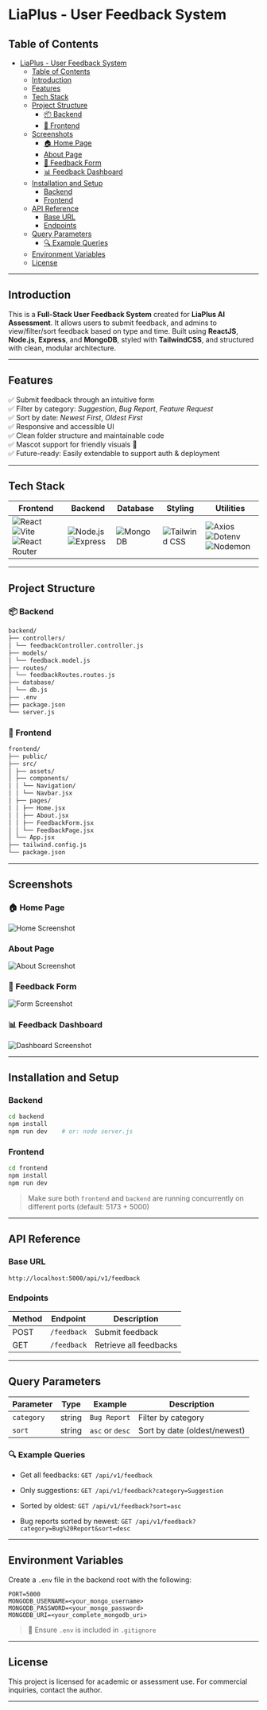 # LiaPlus - User Feedback System

## Table of Contents

- [LiaPlus - User Feedback System](#liaplus---user-feedback-system)
  - [Table of Contents](#table-of-contents)
  - [Introduction](#introduction)
  - [Features](#features)
  - [Tech Stack](#tech-stack)
  - [Project Structure](#project-structure)
    - [📦 Backend](#-backend)
    - [🎨 Frontend](#-frontend)
  - [Screenshots](#screenshots)
    - [🏠 Home Page](#-home-page)
    - [About Page](#about-page)
    - [📝 Feedback Form](#-feedback-form)
    - [📊 Feedback Dashboard](#-feedback-dashboard)
  - [Installation and Setup](#installation-and-setup)
    - [Backend](#backend)
    - [Frontend](#frontend)
  - [API Reference](#api-reference)
    - [Base URL](#base-url)
    - [Endpoints](#endpoints)
  - [Query Parameters](#query-parameters)
    - [🔍 Example Queries](#-example-queries)
  - [Environment Variables](#environment-variables)
  - [License](#license)

---

## Introduction

This is a **Full-Stack User Feedback System** created for **LiaPlus AI Assessment**. It allows users to submit feedback, and admins to view/filter/sort feedback based on type and time. Built using **ReactJS**, **Node.js**, **Express**, and **MongoDB**, styled with **TailwindCSS**, and structured with clean, modular architecture.

---

## Features

✅ Submit feedback through an intuitive form  
✅ Filter by category: _Suggestion_, _Bug Report_, _Feature Request_  
✅ Sort by date: _Newest First_, _Oldest First_  
✅ Responsive and accessible UI  
✅ Clean folder structure and maintainable code  
✅ Mascot support for friendly visuals 🧸  
✅ Future-ready: Easily extendable to support auth & deployment

---

## Tech Stack

| Frontend                                                                                                                                                                                                                                                                                                                    | Backend                                                                                                                                                                                                                | Database                                                                                                 | Styling                                                                                                               | Utilities                                                                                                                                                                                                                                                                                                         |
| --------------------------------------------------------------------------------------------------------------------------------------------------------------------------------------------------------------------------------------------------------------------------------------------------------------------------- | ---------------------------------------------------------------------------------------------------------------------------------------------------------------------------------------------------------------------- | -------------------------------------------------------------------------------------------------------- | --------------------------------------------------------------------------------------------------------------------- | ----------------------------------------------------------------------------------------------------------------------------------------------------------------------------------------------------------------------------------------------------------------------------------------------------------------- |
| ![React](https://img.shields.io/badge/React-20232A?style=for-the-badge&logo=react&logoColor=61DAFB) ![Vite](https://img.shields.io/badge/Vite-646CFF?style=for-the-badge&logo=vite&logoColor=white) ![React Router](https://img.shields.io/badge/React_Router-CA4245?style=for-the-badge&logo=react-router&logoColor=white) | ![Node.js](https://img.shields.io/badge/Node.js-339933?style=for-the-badge&logo=nodedotjs&logoColor=white) ![Express](https://img.shields.io/badge/Express.js-000000?style=for-the-badge&logo=express&logoColor=white) | ![MongoDB](https://img.shields.io/badge/MongoDB-4EA94B?style=for-the-badge&logo=mongodb&logoColor=white) | ![Tailwind CSS](https://img.shields.io/badge/TailwindCSS-06B6D4?style=for-the-badge&logo=tailwindcss&logoColor=white) | ![Axios](https://img.shields.io/badge/Axios-5A29E4?style=for-the-badge&logo=axios&logoColor=white) ![Dotenv](https://img.shields.io/badge/Dotenv-ECD53F?style=for-the-badge&logo=envato&logoColor=black) ![Nodemon](https://img.shields.io/badge/Nodemon-76D04B?style=for-the-badge&logo=nodemon&logoColor=white) |

---

## Project Structure

### 📦 Backend

```markdown
backend/
├── controllers/
│ └── feedbackController.controller.js
├── models/
│ └── feedback.model.js
├── routes/
│ └── feedbackRoutes.routes.js
├── database/
│ └── db.js
├── .env
├── package.json
└── server.js
```

### 🎨 Frontend

```markdown
frontend/
├── public/
├── src/
│ ├── assets/
│ ├── components/
│ │ └── Navigation/
│ │ └── Navbar.jsx
│ ├── pages/
│ │ ├── Home.jsx
│ │ ├── About.jsx
│ │ ├── FeedbackForm.jsx
│ │ └── FeedbackPage.jsx
│ └── App.jsx
├── tailwind.config.js
└── package.json
```

---

## Screenshots

### 🏠 Home Page

![Home Screenshot](./screenshots/home.png)

### About Page

![About Screenshot](./screenshots/About.png)

### 📝 Feedback Form

![Form Screenshot](./screenshots/FeedbackForm.png)

### 📊 Feedback Dashboard

![Dashboard Screenshot](./screenshots/FeedbackPage.png)

---

## Installation and Setup

### Backend

```bash
cd backend
npm install
npm run dev    # or: node server.js
```

### Frontend

```bash
cd frontend
npm install
npm run dev
```

> Make sure both `frontend` and `backend` are running concurrently on different ports (default: 5173 + 5000)

---

## API Reference

### Base URL

```postman
http://localhost:5000/api/v1/feedback
```

### Endpoints

| Method | Endpoint    | Description            |
| ------ | ----------- | ---------------------- |
| POST   | `/feedback` | Submit feedback        |
| GET    | `/feedback` | Retrieve all feedbacks |

---

## Query Parameters

| Parameter  | Type   | Example         | Description                  |
| ---------- | ------ | --------------- | ---------------------------- |
| `category` | string | `Bug Report`    | Filter by category           |
| `sort`     | string | `asc` or `desc` | Sort by date (oldest/newest) |

### 🔍 Example Queries

- Get all feedbacks:
  `GET /api/v1/feedback`

- Only suggestions:
  `GET /api/v1/feedback?category=Suggestion`

- Sorted by oldest:
  `GET /api/v1/feedback?sort=asc`

- Bug reports sorted by newest:
  `GET /api/v1/feedback?category=Bug%20Report&sort=desc`

---

## Environment Variables

Create a `.env` file in the backend root with the following:

```env
PORT=5000
MONGODB_USERNAME=<your_mongo_username>
MONGODB_PASSWORD=<your_mongo_password>
MONGODB_URI=<your_complete_mongodb_uri>
```

> 🔐 Ensure `.env` is included in `.gitignore`

---

## License

This project is licensed for academic or assessment use. For commercial inquiries, contact the author.

---
